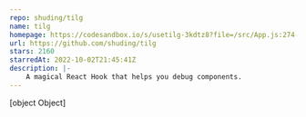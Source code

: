 ```yaml
---
repo: shuding/tilg
name: tilg
homepage: https://codesandbox.io/s/usetilg-3kdtz8?file=/src/App.js:274-359
url: https://github.com/shuding/tilg
stars: 2160
starredAt: 2022-10-02T21:45:41Z
description: |-
    A magical React Hook that helps you debug components.
---
```


[object Object]
